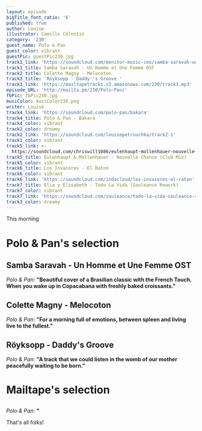 ```yaml
---
layout: episode
bigTitle_font_ratio: '6'
published: true
author: Louise
illustrator: Camille Célestin
category: '230'
guest_name: Polo & Pan
guest_color: vibrant
guestPic: guestPic230.jpg
track1_link: 'https://soundcloud.com/monitor-music-ceo/samba-saravah-un-homme-et-une'
track1_title: Samba Saravah - Un Homme et Une Femme OST
track2_title: Colette Magny - Melocoton
track3_title: 'Röyksopp - Daddy''s Groove '
track3_link: 'https://mailtapetracks.s3.amazonaws.com/230/track3.mp3'
episode_URL: 'http://mailta.pe/230/Polo-Pan/'
fbPic: fbPic230.jpg
musiColor: musiColor230.png
writer: Louise
track4_link: 'https://soundcloud.com/polo-pan/bakara'
track4_title: Polo & Pan - Bakara
track4_color: vibrant
track2_color: dreamy
track2_link: 'https://soundcloud.com/louisepetrouchka/track2-1'
track1_color: vibrant
track5_link: >-
  https://soundcloud.com/chriswill1086/eulenhaupt-mollenhauer-nouvelle-chance-club-mix
track5_title: Eulenhaupt & Mollenhauer - Nouvelle Chance (Club Mix)
track5_color: vibrant
track6_title: Los Invasores - El Raton
track6_color: vibrant
track6_link: 'https://soundcloud.com/indacloud/los-invasores-el-raton'
track7_title: Elia y Elisabeth - Todo La Vida (Souleance Rework)
track7_color: vibrant
track7_link: 'https://soundcloud.com/souleance/todo-la-vida-souleance-rework-1'
track3_color: dreamy
---
```

<p id="introduction">This morning</p>

# Polo & Pan's selection

## Samba Saravah - Un Homme et Une Femme OST
_Polo & Pan_: **"**Beautiful cover of a Brasilian classic with the French Touch. When you wake up in Copacabana with freshly baked croissants.**"**

## Colette Magny - Melocoton
_Polo & Pan_: **"**For a morning full of emotions, between spleen and living live to the fullest.**"**

## Röyksopp - Daddy's Groove 
_Polo & Pan_: **"**A track that we could listen in the womb of our mother peacefully waiting to be born.**"**

# Mailtape's selection

## 
_Polo & Pan_: **"**

<p id="outroduction">That's all folks!</p>
